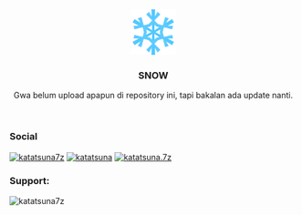 <div align="center">
  <a href="#images">
    <img src="images/snow.png" alt="Logo" width="80" height="80">
  </a>

  <h3 align="center">SNOW</h3>

<p align="center">
    Gwa belum upload apapun di repository ini, tapi bakalan ada update nanti.
    <br />
  </p>
</div>

<br />
<h3 align="left">Social</h3>
<p align="left">
<a href="https://twitter.com/katatsuna7z" target="blank"><img align="center" src="https://raw.githubusercontent.com/rahuldkjain/github-profile-readme-generator/master/src/images/icons/Social/twitter.svg" alt="katatsuna7z" height="20" width="30" /></a>
<a href="https://fb.com/katatsuna" target="blank"><img align="center" src="https://raw.githubusercontent.com/rahuldkjain/github-profile-readme-generator/master/src/images/icons/Social/facebook.svg" alt="katatsuna" height="20" width="30" /></a>
<a href="https://instagram.com/katatsuna.7z" target="blank"><img align="center" src="https://raw.githubusercontent.com/rahuldkjain/github-profile-readme-generator/master/src/images/icons/Social/instagram.svg" alt="katatsuna.7z" height="20" width="30" /></a>
</p>

<h3 align="left">Support:</h3>
<p><a href="https://ko-fi.com/katatsuna7z"> <img align="left" src="https://cdn.ko-fi.com/cdn/kofi3.png?v=3" height="50" width="210" alt="katatsuna7z" /></a></p><br><br>
